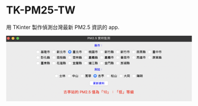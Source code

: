 # TK-PM25-TW
用 TKinter 製作偵測台灣最新 PM2.5 資訊的 app.

![image](https://github.com/appfromape/TK-PM25-TW/blob/main/1.png)
